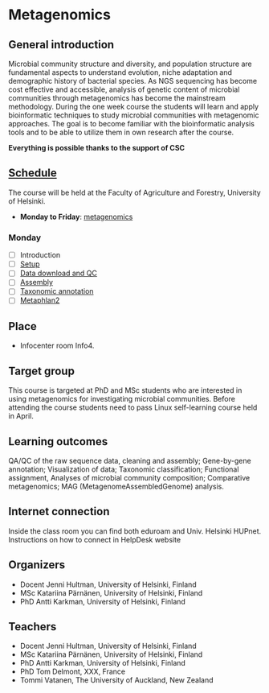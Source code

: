 # Metagenomics

## General introduction
Microbial community structure and diversity, and population structure are fundamental aspects to understand evolution, niche adaptation and demographic history of bacterial species. As NGS sequencing has become cost effective and accessible, analysis of genetic content of microbial communities through metagenomics has become the mainstream methodology. During the one week course the students will learn and apply bioinformatic techniques to study microbial communities with metagenomic approaches. The goal is to become familiar with the bioinformatic analysis tools and to be able to utilize them in own research after the course.

**Everything is possible thanks to the support of CSC**

## [Schedule](https://github.com/karkman/MetagenomeCourse2019/blob/master/ScheduleofCourse.md)
The course will be held at the Faculty of Agriculture and Forestry, University of Helsinki.
* **Monday to Friday**: [metagenomics](https://github.com/karkman/MetagenomeCourse2019/blob/master/Metagenomics.md)

### Monday
- [ ] Introduction
- [ ]  [Setup](MetagenomeInstallations.md)
- [ ]  [Data download and QC](MetagenomePart1.md)
- [ ]  [Assembly](MetagenomePart1.md#assembly)
- [ ]  [Taxonomic annotation](MetagenomePart1.md#taxonomic-profiling-with-metaxa2)
- [ ]  [Metaphlan2](MetagenomePart2.md)

## Place
* Infocenter room Info4.

## Target group
This course is targeted at PhD and MSc students who are interested in using metagenomics for investigating microbial communities. Before attending the course students need to pass Linux self-learning course held in April. 

## Learning outcomes
QA/QC of the raw sequence data, cleaning and assembly; Gene-by-gene annotation; Visualization of data; Taxonomic classification; Functional assignment, Analyses of microbial community composition; Comparative metagenomics; MAG (MetagenomeAssembledGenome) analysis.

## Internet connection
Inside the class room you can find both eduroam and Univ. Helsinki HUPnet. Instructions on how to connect in HelpDesk website

## Organizers
* Docent Jenni Hultman, University of Helsinki, Finland
* MSc Katariina Pärnänen, University of Helsinki, Finland
* PhD Antti Karkman, University of Helsinki, Finland

## Teachers
* Docent Jenni Hultman, University of Helsinki, Finland
* MSc Katariina Pärnänen, University of Helsinki, Finland
* PhD Antti Karkman, University of Helsinki, Finland
* PhD Tom Delmont, XXX, France
* Tommi Vatanen, The University of Auckland, New Zealand
